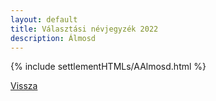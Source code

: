 ```yaml
---
layout: default
title: Választási névjegyzék 2022
description: Álmosd
---
```


{% include settlementHTMLs/AAlmosd.html %}

[Vissza](./)